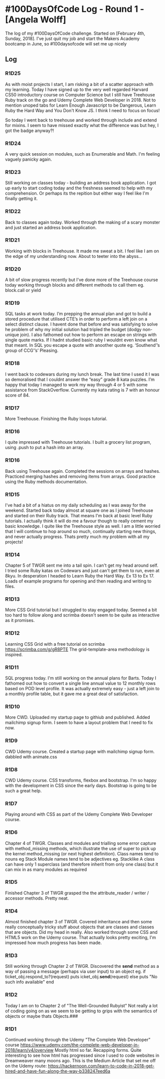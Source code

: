 # #100DaysOfCode Log - Round 1 - [Angela Wolff]

The log of my #100DaysOfCode challenge. Started on [February 4th, Sunday, 2018].
I've just quit my job and start the Makers Academy bootcamp in June, so #100daysofcode will set me up nicely

## Log

### R1D25
As with moist projects I start, I am risking a bit of a scatter approach with my learning. Today I have signed up to the very well regarded Harvard CS50 introductory course on Computer Science but I still have Treehouse Ruby track on the go and Udemy Complete Web Developer in 2018. Not to mention unoped tabs for Learn Enough Javascript to be Dangerous, Learn Ruby the Hard Way and You Don't Know JS. I think I need to focus on focus!

So today I went back to treehouse and worked through include and extend for mixins. I seem to have missed exactly what the difference was but hey, I got the badge anyway?!

### R1D24
A very quick session on modules, such as Enumerable and Math. I'm feeling vaguely panicky again.

### R1D23
Still working on classes today - building an address book application. I got up early to start coding today and the freshness seemed to help with my comprehension. Or perhaps its the repition but either way I feel like I'm finally getting it.

### R1D22
Back to classes again today. Worked through the making of a scary monster and just started an address book application.

### R1D21
Working with blocks in Treehouse. It made me sweat a bit. I feel like I am on the edge of my understanding now. About to teeter into the abyss...

### R1D20
A bit of slow progress recently but I've done more of the Treehouse course today working through blocks and different methods to call them eg. block.call or yield

### R1D19
SQL tasks at work today. I’m prepping the annual plan and got to build a stored procedure that utilised CTE’s in order to perform a left join on a select distinct clause. I havent done that before and was satisfying to solve he problem of why my initial solution had tripled the budget (dodgy non-unique join). 
I also fathomed out how to perform an escape on strings with single quote marks. If I hadnt studied basic ruby I wouldnt even know what that meant. In SQL you escape a quote with anoother quote eg. ‘Southend’’s group of CCG’’s’
Pleasing. 

### R1D18
I went back to codewars during my lunch break. The last time I used it I was so demoralised that I couldnt answer the “easy” grade 8 kata puzzles. I’m happy that today I managed to work my way through 4 or 5 with some assistance from StackOverflow. Currently my kata rating is 7 with an honour score of 84. 

### R1D17
More Treehouse. Finishing the Ruby loops tutorial.

### R1D16
I quite impressed with Treehouse tutorials. I built a grocery list program, using .push to put a hash into an array.

### R1D16
Back using Treehouse again. Completed the sessions on arrays and hashes. Practiced merging hashes and removing items from arrays. Good practice using the Ruby methods documentation.

### R1D15
I've had a bit of a hiatus on my daily scheduling as I was away for the weekend. Started back today almost at square one as I joined Treehouse and started on their Ruby track. That means I'm back at basic level Ruby tutorials. I actually think it will do me a favour though to really cement my basic knowledge. I quite like the Treehouse style as well.
I am a little worried that I will continue to hop around so much, continually starting new things, and never actually progress. Thats pretty much my problem with all my projects!

### R1D14
Chapter 5 of TWGR sent me into a tail spin. I can't get my head around self. I tried some Ruby katas on Codewars and just can't get them to run, even at 8kyu. In desperation I headed to Learn Ruby the Hard Way. Ex 13 to Ex 17.
Loads of example programs for opening and then reading and writing to files.

### R1D13
More CSS Grid tutorial but I struggled to stay engaged today. Seemed a bit too hard to follow along and scrimba doesn't seem to be quite as interactive as it promises.

### R1D12
Learning CSS Grid with a free tutorial on scrimba https://scrimba.com/g/gR8PTE
The grid-template-area methodology is inspired.

### R1D11
SQL progress today. I’m still working on the annual plans for Barts. Today I fathomed out how to convert a single line annual value to 12 monthly rows based on POD level profile. It was actually extremely easy - just a left join to a monthly profile table, but it gave me a great deal of satisfaction. 

### R1D10
More CWD. Uploaded my startup page to githiub and published.
Added mailchimp signup form.
I seem to have a layout problem that I need to fix now.

### R1D9
CWD Udemy course. Created a startup page with mailchimp signup form. dabbled with animate.css

### R1D8
CWD Udemy course. CSS transforms, flexbox and bootstrap. I'm so happy with the development in CSS since the early days. Bootstrap is going to be such a great help.

### R1D7
Playing around with CSS as part of the Udemy Complete Web Developer course.

### R1D6 
Chapter 4 of TWGR. Classes and modules and trialling some error capture with method_missing methods, which illustrate the use of super to pick up the kernel method_missing (or next highest definition).
Class names tend to nouns eg Stack
Module names tend to be adjectives eg. Stacklike
A class can have only 1 superclass (and therefore inherit from only one class) but it can mix in as many modules as required

### R1D5
Finished Chapter 3 of TWGR grasped the the attribute_reader / writer / accessor methods. Pretty neat.

### R1D4
Almost finished chapter 3 of TWGR. Covered inheritance and then some really conceptually tricky stuff about objects that are classes and classes that are objects. Did my head in really.
Also worked through some CSS and HTML5 work on the Udemy course. That actually looks pretty exciting, I'm impressed how much progress has been made.

### R1D3
Still working through Chapter 2 of TWGR.
Discovered the __send__ method as a way of passing a message (perhaps via user input) to an object
eg.
  if ticket_obj.respond_to?(request)
    puts icket_obj.__send__(request)
  else
    puts "No such info available"
  end

### R1D2
Today I am on to Chapter 2 of "The Well-Grounded Rubyist"
Not really a lot of coding going on as we seem to be getting to grips with the semantics of objects or maybe thats Objects.### 

### R1D1 
Continued working through the Udemy "The Complete Web Developer" course
https://www.udemy.com/the-complete-web-developer-in-2018/learn/v4/overview
Mostly html so far. Recapping forms. Quite interesting to see how html has progressed since I used to code websites in Dreamweaver many moons ago.
This is the Medium Article that set me off on the Udemy route:
https://hackernoon.com/learn-to-code-in-2018-get-hired-and-have-fun-along-the-way-b338247eed6a




  


